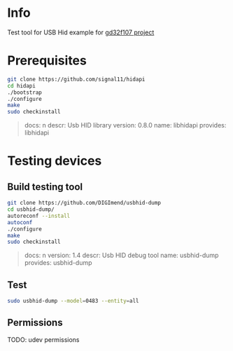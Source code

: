 # Info
Test tool for USB Hid example for [gd32f107 project](https://github.com/teplofizik/gd32f1base)

# Prerequisites
```sh
git clone https://github.com/signal11/hidapi
cd hidapi
./bootstrap
./configure
make
sudo checkinstall
```

> docs: n
> descr: Usb HID library
> version: 0.8.0
> name: libhidapi
> provides: libhidapi

# Testing devices
## Build testing tool
```sh
git clone https://github.com/DIGImend/usbhid-dump
cd usbhid-dump/
autoreconf --install
autoconf
./configure
make
sudo checkinstall
```
> docs: n
> version: 1.4
> descr: Usb HID debug tool
> name: usbhid-dump
> provides: usbhid-dump

## Test
```sh
sudo usbhid-dump --model=0483 --entity=all
```

## Permissions
TODO: udev permissions